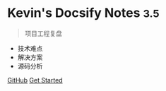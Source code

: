 <!-- _coverpage.md -->


# Kevin's Docsify Notes <small>3.5</small>

> 项目工程复盘

- 技术难点
- 解决方案
- 源码分析

[GitHub](https://github.com/kevinlaizhiyu/MardownNotes)
[Get Started](01-2021年88节/01-基础/01-安装/REAME)
<!-- 此处直接跟上路由即可 -->
<!-- ![](tennis.jpeg) -->
